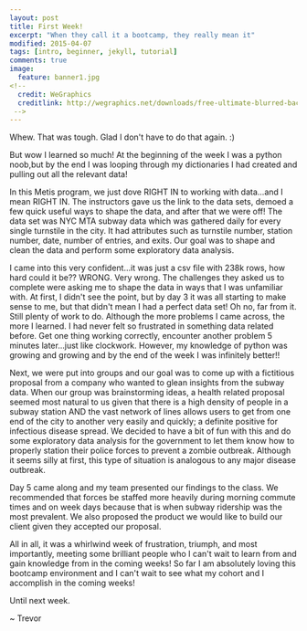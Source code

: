 ```yaml
---
layout: post
title: First Week!
excerpt: "When they call it a bootcamp, they really mean it"
modified: 2015-04-07
tags: [intro, beginner, jekyll, tutorial]
comments: true
image:
  feature: banner1.jpg
<!--
  credit: WeGraphics
  creditlink: http://wegraphics.net/downloads/free-ultimate-blurred-background-pack/
 -->
---
```


Whew.  That was tough. Glad I don't have to do that again.  :)

But wow I learned so much!  At the beginning of the week I was a python noob,but by the end I was looping through my dictionaries I had created and pulling out all the relevant data!

In this Metis program, we just dove RIGHT IN to working with data...and I mean RIGHT IN.  The instructors gave us the link to the data sets, demoed a few quick useful ways to shape the data, and after that we were off!  The data set was NYC MTA subway data which was gathered daily for every single turnstile in the city.  It had attributes such as turnstile number, station number,
date, number of entries, and exits.  Our goal was to shape and clean the data and perform some exploratory data analysis.

I came into this very confident...it was just a csv file with 238k rows, how hard could it be?? WRONG. Very wrong.  The challenges they asked us to complete were asking me to shape the data in ways that I was unfamiliar with.  At first, I didn't see the point, but by day 3 it was all starting to make sense to me, but that didn't mean I had a perfect data set!  Oh no, far from it.  Still plenty of work to do.  Although the more problems I came across, the more I learned.  I had never felt so frustrated in something data related before.  Get one thing working correctly, encounter another problem 5 minutes later...just like clockwork.  However, my knowledge of python was growing and growing and by the end of the week I was infinitely better!!

Next, we were put into groups and our goal was to come up with a fictitious proposal from a company who wanted to glean insights from the subway data.  When our group was brainstorming ideas, a health related proposal seemed most natural to us given that there is a high density of people in a subway station AND the vast network of lines allows users to get from one end of the city to another very easily and quickly; a definite positive for infectious disease spread.  We decided to have a bit of fun with this and do some exploratory data analysis for the government to let them know how to properly station their police forces to prevent a zombie outbreak.  Although it seems silly at first, this type of situation is analogous to any major disease outbreak.

Day 5 came along and my team presented our findings to the class.  We recommended that forces be staffed more heavily during morning commute times and on week days because that is when subway ridership was the most prevalent.  We also proposed the product we would like to build our client given they accepted our proposal.

All in all, it was a whirlwind week of frustration, triumph, and most importantly, meeting some brilliant people who I can't wait to learn from and gain knowledge from in the coming weeks!  So far I am absolutely loving this bootcamp environment and I can't wait to see what my cohort and I accomplish
in the coming weeks!

Until next week.

~ Trevor
